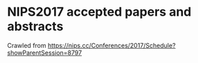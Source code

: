 # NIPS2017 accepted papers and abstracts
Crawled from https://nips.cc/Conferences/2017/Schedule?showParentSession=8797
